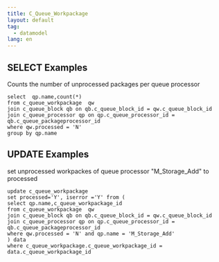 ```yaml
---
title: C_Queue_Workpackage 
layout: default
tag: 
  - datamodel
lang: en
---
```


## SELECT Examples

Counts the number of unprocessed packages per queue processor

```
select  qp.name,count(*) 
from c_queue_workpackage  qw
join c_queue_block qb on qb.c_queue_block_id = qw.c_queue_block_id 
join c_queue_processor qp on qp.c_queue_processor_id = qb.c_queue_packageprocessor_id 
where qw.processed = 'N' 
group by qp.name
```

## UPDATE Examples

set unprocessed workpackes of queue processor "M_Storage_Add" to processed

```
update c_queue_workpackage 
set processed='Y', iserror ='Y' from (
select qp.name,c_queue_workpackage_id
from c_queue_workpackage  qw
join c_queue_block qb on qb.c_queue_block_id = qw.c_queue_block_id 
join c_queue_processor qp on qp.c_queue_processor_id = qb.c_queue_packageprocessor_id 
where qw.processed = 'N' and qp.name = 'M_Storage_Add'
) data
where c_queue_workpackage.c_queue_workpackage_id = data.c_queue_workpackage_id 


```

